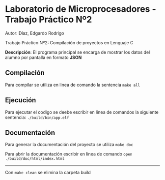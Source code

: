 # Laboratorio de Microprocesadores - Trabajo Práctico Nº2

Autor: Díaz, Edgardo Rodrigo

Trabajo Práctico Nº2: Compilación de proyectos en Lenguaje C

**Descripción**: El programa principal se encarga de mostrar los datos del alumno por pantalla en formato **JSON**

## Compilación

Para compilar se utiliza en linea de comando la sentencia `make all`

## Ejecución

Para ejecutar el codigo se deebe escribir en linea de comandos la siguiente sentencia:
`./build/bin/app.elf `

## Documentación

Para generar la documentación del proyecto se utiliza `make doc`

Para abrir la documentación escribir en linea de comando `open ./build/doc/html/index.html`
- - - -

Con `make clean` se elimina la carpeta build
